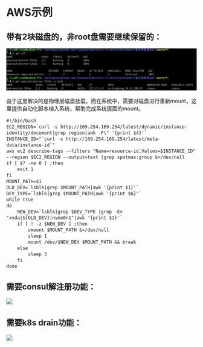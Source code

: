# AWS示例

## 带有2块磁盘的，非root盘需要继续保留的：

![](../../.gitbook/assets/image%20%2894%29.png)

由于这里解决的是物理层磁盘挂载，而在系统中，需要对磁盘进行重新mount，这里提供自动化脚本植入系统，帮助完成系统层面的mount。

```text
#!/bin/bash
EC2_REGION=`curl -s http://169.254.169.254/latest/dynamic/instance-identity/document|grep region|awk -F\" '{print $4}'`
INSTANCE_ID="`curl -s http://169.254.169.254/latest/meta-data/instance-id`"
aws ec2 describe-tags --filters "Name=resource-id,Values=$INSTANCE_ID" --region $EC2_REGION --output=text |grep spotmax:group &>/dev/null
if [ $? -ne 0 ] ;then
	exit 1
fi
MOUNT_PATH=$1
OLD_DEV=`lsblk|grep $MOUNT_PATH|awk '{print $1}'`
DEV_TYPE=`lsblk|grep $MOUNT_PATH|awk '{print $6}'`
while true
do
	NEW_DEV=`lsblk|grep $DEV_TYPE |grep -Ev "xvda|${OLD_DEV}|nvme0n1"|awk '{print $1}'`
	if [ ! -z $NEW_DEV ] ;then 
		umount $MOUNT_PATH &>/dev/null 
		sleep 1
		mount /dev/$NEW_DEV $MOUNT_PATH && break
	else
		sleep 3
	fi
done
```

## 需要consul解注册功能：

![](http://confluence.mobvista.com/download/attachments/35016857/image2020-4-8_18-9-10.png?version=1&modificationDate=1586340551354&api=v2)

## 需要k8s drain功能：



![](http://confluence.mobvista.com/download/attachments/35016857/image2020-4-8_18-14-57.png?version=1&modificationDate=1586340899822&api=v2)


